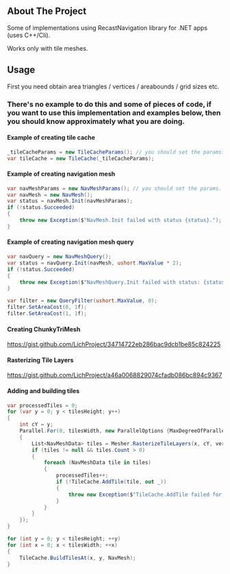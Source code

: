 <!-- ABOUT THE PROJECT -->
## About The Project

Some of implementations using RecastNavigation library for .NET apps (uses C++/Cli).

Works only with tile meshes.


<!-- USAGE EXAMPLES -->
## Usage

First you need obtain area triangles / vertices / areabounds / grid sizes etc.

### There's no example to do this and some of pieces of code, if you want to use this implementation and examples below, then you should know approximately what you are doing.

#### Example of creating tile cache
```C#
_tileCacheParams = new TileCacheParams(); // you should set the params.
var tileCache = new TileCache(_tileCacheParams);
```

#### Example of creating navigation mesh
```C#
var navMeshParams = new NavMeshParams(); // you should set the params.
var navMesh = new NavMesh();
var status = navMesh.Init(navMeshParams);
if (!status.Succeeded)
{
    throw new Exception($"NavMesh.Init failed with status {status}.");
}
```

#### Example of creating navigation mesh query
```C#
var navQuery = new NavMeshQuery();
var status = navQuery.Init(navMesh, ushort.MaxValue * 2);
if (!status.Succeeded)
{
    throw new Exception($"NavMeshQuery.Init failed with status: {status}.");
}

var filter = new QueryFilter(ushort.MaxValue, 0);
filter.SetAreaCost(0, 1f);
filter.SetAreaCost(1, 1f);
```

#### Creating ChunkyTriMesh
https://gist.github.com/LichProject/34714722eb286bac9dcb1be85c824225


#### Rasterizing Tile Layers
https://gist.github.com/LichProject/a46a0068829074cfadb086bc894c9367


#### Adding and building tiles
```C#
var processedTiles = 0;
for (var y = 0; y < tilesHeight; y++)
{
    int cY = y;
    Parallel.For(0, tilesWidth, new ParallelOptions {MaxDegreeOfParallelism = Math.Max(1, Environment.ProcessorCount - 1)}, x =>
    {
        List<NavMeshData> tiles = Mesher.RasterizeTileLayers(x, cY, vertices, indices, ChunkyTriMesh);
        if (tiles != null && tiles.Count > 0)
        {
            foreach (NavMeshData tile in tiles)
            {
                processedTiles++;
                if (!TileCache.AddTile(tile, out _))
                {
                    throw new Exception($"TileCache.AddTile failed for a mesh ({processedTiles} / {tiles.Count}).");
                }
            }
        }
    });
}

for (int y = 0; y < tilesHeight; ++y)
for (int x = 0; x < tilesWidth; ++x)
{
    TileCache.BuildTilesAt(x, y, NavMesh);
}
```